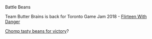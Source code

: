 Battle Beans

Team Butter Brains is back for Toronto Game Jam 2018 - [Flirteen With Danger](http://www.tojam.ca/history/2018.asp)

[Chomp tasty beans for victory](https://ponderousmad.com/tojam13/index.html)?
